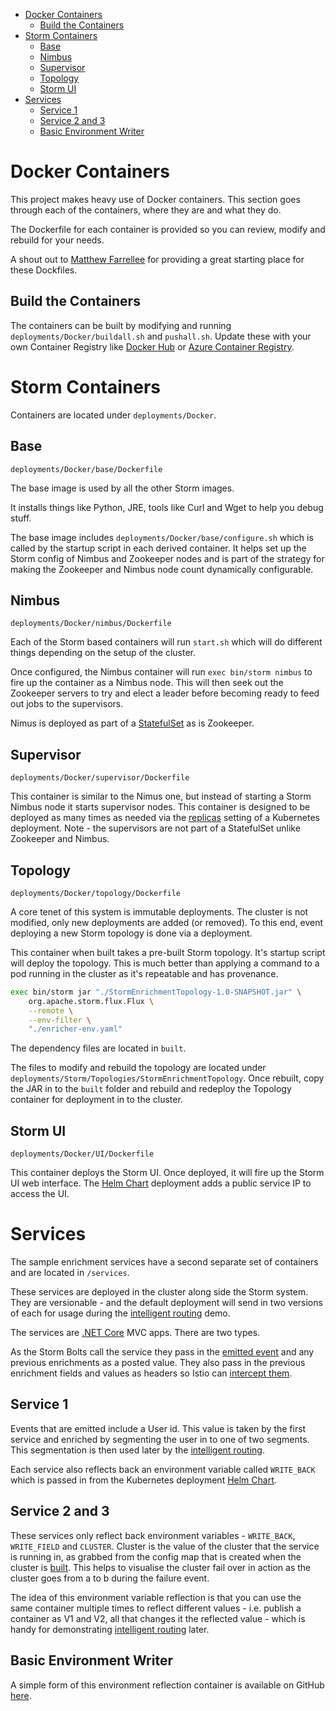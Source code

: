 <!-- TOC -->

- [Docker Containers](#docker-containers)
    - [Build the Containers](#build-the-containers)
- [Storm Containers](#storm-containers)
    - [Base](#base)
    - [Nimbus](#nimbus)
    - [Supervisor](#supervisor)
    - [Topology](#topology)
    - [Storm UI](#storm-ui)
- [Services](#services)
    - [Service 1](#service-1)
    - [Service 2 and 3](#service-2-and-3)
    - [Basic Environment Writer](#basic-environment-writer)

<!-- /TOC -->

# Docker Containers

This project makes heavy use of Docker containers. This section goes through each of the containers, where they are and what they do. 

The Dockerfile for each container is provided so you can review, modify and rebuild for your needs. 

A shout out to [Matthew Farrellee](https://github.com/mattf) for providing a great starting place for these Dockfiles. 

## Build the Containers

The containers can be built by modifying and running `deployments/Docker/buildall.sh` and `pushall.sh`. Update these with your own Container Registry like [Docker Hub](https://hub.docker.com/) or [Azure Container Registry](https://azure.microsoft.com/en-gb/services/container-registry/). 

# Storm Containers

Containers are located under `deployments/Docker`. 

## Base

`deployments/Docker/base/Dockerfile`

The base image is used by all the other Storm images. 

It installs things like Python, JRE, tools like Curl and Wget to help you debug stuff. 

The base image includes `deployments/Docker/base/configure.sh` which is called by the startup script in each derived container. It helps set up the Storm config of Nimbus and Zookeeper nodes and is part of the strategy for making the Zookeeper and Nimbus node count dynamically configurable. 

## Nimbus

`deployments/Docker/nimbus/Dockerfile`

Each of the Storm based containers will run `start.sh` which will do different things depending on the setup of the cluster. 

Once configured, the Nimbus container will run `exec bin/storm nimbus` to fire up the container as a Nimbus node. This will then seek out the Zookeeper servers to try and elect a leader before becoming ready to feed out jobs to the supervisors. 

Nimus is deployed as part of a [StatefulSet](https://kubernetes.io/docs/tutorials/stateful-application/basic-stateful-set/) as is Zookeeper.

## Supervisor

`deployments/Docker/supervisor/Dockerfile`

This container is similar to the Nimus one, but instead of starting a Storm Nimbus node it starts supervisor nodes. This container is designed to be deployed as many times as needed via the [replicas](https://kubernetes.io/docs/concepts/workloads/controllers/deployment/#Replicas) setting of a Kubernetes deployment. Note - the supervisors are not part of a StatefulSet unlike Zookeeper and Nimbus. 

## Topology

`deployments/Docker/topology/Dockerfile`

A core tenet of this system is immutable deployments. The cluster is not modified, only new deployments are added (or removed). To this end, event deploying a new Storm topology is done via a deployment. 

This container when built takes a pre-built Storm topology. It's startup script will deploy the topology. This is much better than applying a command to a pod running in the cluster as it's repeatable and has provenance. 

```bash
exec bin/storm jar "./StormEnrichmentTopology-1.0-SNAPSHOT.jar" \
    org.apache.storm.flux.Flux \
    --remote \
    --env-filter \
    "./enricher-env.yaml"
```

The dependency files are located in `built`. 

The files to modify and rebuild the topology are located under `deployments/Storm/Topologies/StormEnrichmentTopology`. Once rebuilt, copy the JAR in to the `built` folder and rebuild and redeploy the Topology container for deployment in to the cluster. 

## Storm UI

`deployments/Docker/UI/Dockerfile`

This container deploys the Storm UI. Once deployed, it will fire up the Storm UI web interface. The [Helm Chart](helm.md) deployment adds a public service IP to access the UI. 

# Services

The sample enrichment services have a second separate set of containers and are located in `/services`. 

These services are deployed in the cluster along side the Storm system. They are versionable - and the default deployment will send in two versions of each for usage during the [intelligent routing](intelligent_routing.md) demo. 

The services are [.NET Core](https://www.microsoft.com/net/download/dotnet-core/2.1) MVC apps. There are two types. 

As the Storm Bolts call the service they pass in the [emitted event](sending_test_events.md) and any previous enrichments as a posted value. They also pass in the previous enrichment fields and values as headers so Istio can [intercept them](intelligent_routing.md).  

## Service 1

Events that are emitted include a User id. This value is taken by the first service and enriched by segmenting the user in to one of two segments. This segmentation is then used later by the [intelligent routing](intelligent_routing.md).

Each service also reflects back an environment variable called `WRITE_BACK` which is passed in from the Kubernetes deployment [Helm Chart](helm.md).

## Service 2 and 3

These services only reflect back environment variables - `WRITE_BACK`, `WRITE_FIELD` and `CLUSTER`. Cluster is the value of the cluster that the service is running in, as grabbed from the config map that is created when the cluster is [built](cluster_build.md). This helps to visualise the cluster fail over in action as the cluster goes from a to b during the failure event. 

The idea of this environment variable reflection is that you can use the same container multiple times to reflect different values - i.e. publish a container as V1 and V2, all that changes it the reflected value - which is handy for demonstrating [intelligent routing](intelligent_routing.md) later.

## Basic Environment Writer

A simple form of this environment reflection container is available on GitHub [here](https://github.com/jakkaj/basic-env-write). 




